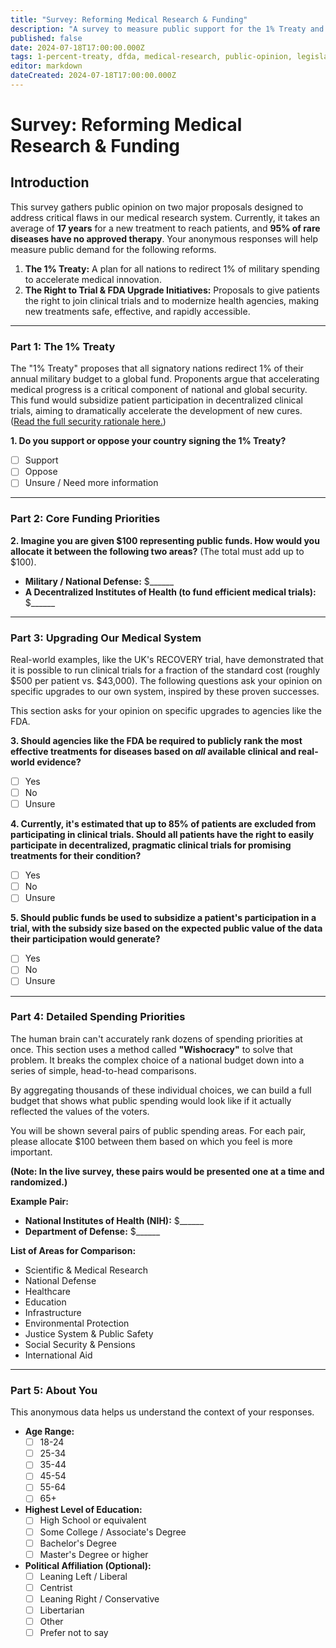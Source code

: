 ```yaml
---
title: "Survey: Reforming Medical Research & Funding"
description: "A survey to measure public support for the 1% Treaty and a proposal to fundamentally upgrade the medical research and drug approval system."
published: false
date: 2024-07-18T17:00:00.000Z
tags: 1-percent-treaty, dfda, medical-research, public-opinion, legislative-advocacy
editor: markdown
dateCreated: 2024-07-18T17:00:00.000Z
---
```


# Survey: Reforming Medical Research & Funding

## Introduction

This survey gathers public opinion on two major proposals designed to address critical flaws in our medical research system. Currently, it takes an average of **17 years** for a new treatment to reach patients, and **95% of rare diseases have no approved therapy**. Your anonymous responses will help measure public demand for the following reforms.

1.  **The 1% Treaty:** A plan for all nations to redirect 1% of military spending to accelerate medical innovation.
2.  **The Right to Trial & FDA Upgrade Initiatives:** Proposals to give patients the right to join clinical trials and to modernize health agencies, making new treatments safe, effective, and rapidly accessible.

---

### Part 1: The 1% Treaty

The "1% Treaty" proposes that all signatory nations redirect 1% of their annual military budget to a global fund. Proponents argue that accelerating medical progress is a critical component of national and global security. This fund would subsidize patient participation in decentralized clinical trials, aiming to dramatically accelerate the development of new cures. ([Read the full security rationale here.](./national-security-argument.md))

**1. Do you support or oppose your country signing the 1% Treaty?**
  - [ ] Support
  - [ ] Oppose
  - [ ] Unsure / Need more information

---

### Part 2: Core Funding Priorities

**2. Imagine you are given \$100 representing public funds. How would you allocate it between the following two areas?** (The total must add up to \$100).

- **Military / National Defense:** \$______
- **A Decentralized Institutes of Health (to fund efficient medical trials):** \$______

---

### Part 3: Upgrading Our Medical System

Real-world examples, like the UK's RECOVERY trial, have demonstrated that it is possible to run clinical trials for a fraction of the standard cost (roughly \$500 per patient vs. \$43,000). The following questions ask your opinion on specific upgrades to our own system, inspired by these proven successes.

This section asks for your opinion on specific upgrades to agencies like the FDA.

**3. Should agencies like the FDA be required to publicly rank the most effective treatments for diseases based on *all* available clinical and real-world evidence?**
  - [ ] Yes
  - [ ] No
  - [ ] Unsure

**4. Currently, it's estimated that up to 85% of patients are excluded from participating in clinical trials. Should all patients have the right to easily participate in decentralized, pragmatic clinical trials for promising treatments for their condition?**
  - [ ] Yes
  - [ ] No
  - [ ] Unsure

**5. Should public funds be used to subsidize a patient's participation in a trial, with the subsidy size based on the expected public value of the data their participation would generate?**
  - [ ] Yes
  - [ ] No
  - [ ] Unsure

---

### Part 4: Detailed Spending Priorities

The human brain can't accurately rank dozens of spending priorities at once. This section uses a method called **"Wishocracy"** to solve that problem. It breaks the complex choice of a national budget down into a series of simple, head-to-head comparisons.

By aggregating thousands of these individual choices, we can build a full budget that shows what public spending would look like if it actually reflected the values of the voters.

You will be shown several pairs of public spending areas. For each pair, please allocate \$100 between them based on which you feel is more important.

**(Note: In the live survey, these pairs would be presented one at a time and randomized.)**

**Example Pair:**
-   **National Institutes of Health (NIH):** \$______
-   **Department of Defense:** \$______

**List of Areas for Comparison:**
-   Scientific & Medical Research
-   National Defense
-   Healthcare
-   Education
-   Infrastructure
-   Environmental Protection
-   Justice System & Public Safety
-   Social Security & Pensions
-   International Aid

---

### Part 5: About You

This anonymous data helps us understand the context of your responses.

- **Age Range:**
  - [ ] 18-24
  - [ ] 25-34
  - [ ] 35-44
  - [ ] 45-54
  - [ ] 55-64
  - [ ] 65+

- **Highest Level of Education:**
  - [ ] High School or equivalent
  - [ ] Some College / Associate's Degree
  - [ ] Bachelor's Degree
  - [ ] Master's Degree or higher

- **Political Affiliation (Optional):**
  - [ ] Leaning Left / Liberal
  - [ ] Centrist
  - [ ] Leaning Right / Conservative
  - [ ] Libertarian
  - [ ] Other
  - [ ] Prefer not to say